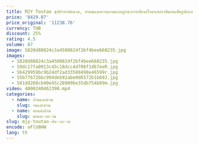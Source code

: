 ```yaml
---
title: MJY Toutao ซุปหัวบําบัดนวด, ทําผมและความงามแบบบูรณาการเตียงอโรมาเทอราพีนอนเต็มรูปแบบ
price: '8429.07'
price_original: '11238.76'
currency: THB
discount: 25%
rating: 4.5
volume: 87
image: S820d88824c3a4500824f2bf4bee668235.jpg
images:
  - S820d88824c3a4500824f2bf4bee668235.jpg
  - S9dc17fa0913c45c18dcc4d706f1d67eeR.jpg
  - Sb429959bc9b24df2ad33589498e46599r.jpg
  - S5b77672bbc994deb92abe0d6572b1b69J.jpg
  - S01dd260cb40e45c28909be35db754b89m.jpg
video: 4000240462390.mp4
categories:
  - name: บ้านและสวน
    slug: านและสวน
  - name: ตกแต่งบ้าน
    slug: ตกแต-งบ-าน
slug: mjy-toutao-ปห-วบ-าบ
encode: oFlU8HW
lang: th
---
```

  